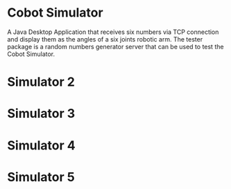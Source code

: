 # Cobot Simulator
A Java Desktop Application that receives six numbers via TCP connection and display them as the angles of a 
six joints robotic arm. 
The tester package is a random numbers generator server that can be used to test the Cobot Simulator.

# Simulator 2

# Simulator 3

# Simulator 4

# Simulator 5



